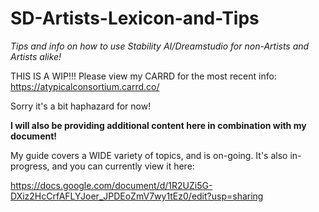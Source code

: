 # SD-Artists-Lexicon-and-Tips
<i>Tips and info on how to use Stability AI/Dreamstudio for non-Artists and Artists alike!</i>

THIS IS A WIP!!! Please view my CARRD for the most recent info: https://atypicalconsortium.carrd.co/

Sorry it's a bit haphazard for now!

**I will also be providing additional content here in combination with my document!**

My guide covers a WIDE variety of topics, and is on-going. It's also in-progress, and you can currently view it here:

https://docs.google.com/document/d/1R2UZi5G-DXiz2HcCrfAFLYJoer_JPDEoZmV7wy1tEz0/edit?usp=sharing

